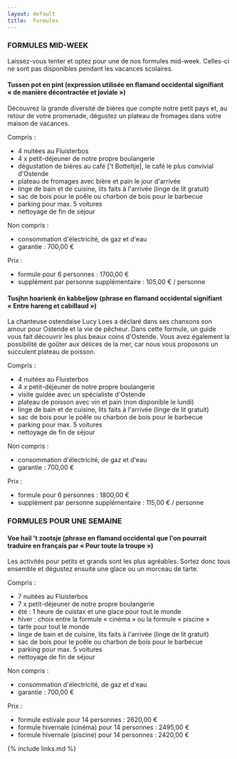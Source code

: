 ```yaml
---
layout: default
title:  Formules
---
```


### FORMULES MID-WEEK

Laissez-vous tenter et optez pour une de nos formules mid-week.
Celles-ci ne sont pas disponibles pendant les vacances scolaires.

####  Tussen pot en pint (expression utilisée en flamand occidental signifiant « de manière décontractée et joviale »)

Découvrez la grande diversité de bières que compte notre petit pays et, au retour de votre promenade, dégustez un plateau de fromages dans votre maison de vacances.

Compris :

- 4 nuitées au Fluisterbos
- 4 x petit-déjeuner de notre propre boulangerie
- dégustation de bières au café ['t Botteltje], le café le plus convivial d'Ostende
- plateau de fromages avec bière et pain le jour d'arrivée
- linge de bain et de cuisine, lits faits à l'arrivée (linge de lit gratuit)
- sac de bois pour le poêle ou charbon de bois pour le barbecue
- parking pour max. 5 voitures
- nettoyage de fin de séjour

Non compris :

- consommation d'électricité, de gaz et d'eau
- garantie : 700,00&nbsp;€

Prix : 

- formule pour 6 personnes : 1700,00&nbsp;€
- supplément par personne supplémentaire : 105,00&nbsp;€ / personne


####  Tusjhn hoarienk én kabbeljow (phrase en flamand occidental signifiant « Entre hareng et cabillaud »)
La chanteuse ostendaise Lucy Loes a déclaré dans ses chansons son amour pour Ostende et la vie de pêcheur. Dans cette formule, un guide vous fait découvrir les plus beaux coins d'Ostende. Vous avez également la possibilité de goûter aux délices de la mer, car nous vous proposons un succulent plateau de poisson.

Compris :

- 4 nuitées au Fluisterbos
- 4 x petit-déjeuner de notre propre boulangerie
- visite guidée avec un spécialiste d'Ostende
- plateau de poisson avec vin et pain (non disponible le lundi)
- linge de bain et de cuisine, lits faits à l'arrivée (linge de lit gratuit)
- sac de bois pour le poêle ou charbon de bois pour le barbecue
- parking pour max. 5 voitures
- nettoyage de fin de séjour

Non compris :

- consommation d'électricité, de gaz et d'eau
- garantie : 700,00&nbsp;€

Prix : 

- formule pour 6 personnes : 1800,00&nbsp;€
- supplément par personne supplémentaire : 115,00&nbsp;€ / personne

### FORMULES POUR UNE SEMAINE

####  Voe hail 't zootsje (phrase en flamand occidental que l'on pourrait traduire en français par « Pour toute la troupe »)
Les activités pour petits et grands sont les plus agréables. Sortez donc tous ensemble et dégustez ensuite une glace ou un morceau de tarte.

Compris :

- 7 nuitées au Fluisterbos
- 7 x petit-déjeuner de notre propre boulangerie
- été : 1 heure de cuistax et une glace pour tout le monde
- hiver : choix entre la formule « cinéma » ou la formule « piscine » 
- tarte pour tout le monde
- linge de bain et de cuisine, lits faits à l'arrivée (linge de lit gratuit)
- sac de bois pour le poêle ou charbon de bois pour le barbecue
- parking pour max. 5 voitures
- nettoyage de fin de séjour

Non compris :

- consommation d'électricité, de gaz et d'eau
- garantie : 700,00&nbsp;€

Prix : 

- formule estivale pour 14 personnes : 2620,00&nbsp;€
- formule hivernale (cinéma) pour 14 personnes : 2495,00&nbsp;€
- formule hivernale (piscine) pour 14 personnes : 2420,00&nbsp;€


{% include links.md %}
